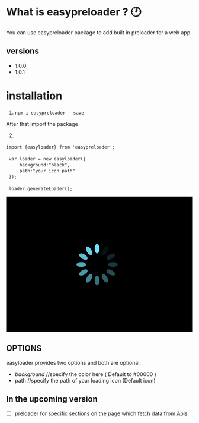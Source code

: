 # What is easypreloader ? :clock1:

You can use easypreloader package to add built in preloader for a web app.

## versions
 * 1.0.0
 * 1.0.1

# installation

1. `npm i easypreloader --save`

After that import the package

2.
```
import {easyloader} from 'easypreloader';

 var loader = new easyloader({
     background:"black",
     path:"your icon path"
 });

 loader.generateLoader();

```
![loader](sd.png)
## OPTIONS

easyloader provides two options and both are optional:

- _background_ //specify the color here ( Default to #00000 )
- path //specify the path of your loading icon (Default icon)

## In the upcoming version 
- [ ] preloader for specific sections on the page which fetch data from Apis
